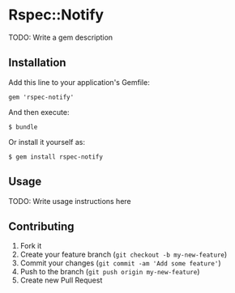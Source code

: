 # Rspec::Notify

TODO: Write a gem description

## Installation

Add this line to your application's Gemfile:

    gem 'rspec-notify'

And then execute:

    $ bundle

Or install it yourself as:

    $ gem install rspec-notify

## Usage

TODO: Write usage instructions here

## Contributing

1. Fork it
2. Create your feature branch (`git checkout -b my-new-feature`)
3. Commit your changes (`git commit -am 'Add some feature'`)
4. Push to the branch (`git push origin my-new-feature`)
5. Create new Pull Request
